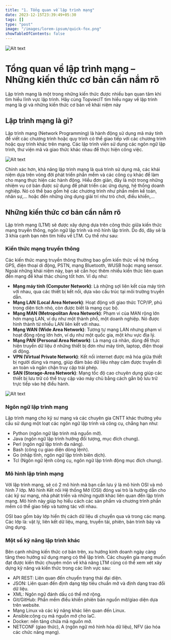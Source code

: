 ```yaml
---
title: "1. Tổng quan về lập trình mạng"
date: 2023-12-15T23:39:49+05:30
tags: []
type: "post"
image: "/images/lorem-ipsum/quick-fox.png"
showTableOfContents: false
---
```

![Alt text](/images/lap-trinh-mang-topcv.jpg)
# Tổng quan về lập trình mạng – Những kiến thức cơ bản cần nắm rõ

Lập trình mạng là một trong những kiến thức được nhiều bạn quan tâm khi tìm hiểu lĩnh vực lập trình. Hãy cùng TopviecIT tìm hiểu ngay về lập trình mạng là gì và những kiến thức cơ bản về khái niệm này

## Lập trình mạng là gì?

Lập trình mạng (Network Programming) là hành động sử dụng mã máy tính để viết các chương trình hoặc quy trình có thể giao tiếp với các chương trình hoặc quy trình khác trên mạng. Các lập trình viên sử dụng các ngôn ngữ lập trình, thư viện mã và giao thức khác nhau để thực hiện công việc.

![Alt text](/images/lap-trinh-mang-1-topcv.jpg)

Chính xác hơn, khả năng lập trình mạng là quá trình sử dụng mã, các khái niệm dựa trên vòng đời phát triển phần mềm và các công cụ khác để làm cho mạng thực hiện các hành động. Hiểu đơn giản, đây là một trong những nhiệm vụ cơ bản được sử dụng để phát triển các ứng dụng, hệ thống doanh nghiệp. Nó có thể bao gồm hệ các chương trình như phần mềm kế toán, nhân sự,… hoặc đến những ứng dụng giải trí như trò chơi, điều khiển,…

## Những kiến thức cơ bản cần nắm rõ
   
Lập trình mạng (LTM) sẽ được xây dựng dựa trên công thức giữa kiến thức mạng truyền thông, ngôn ngữ lập trình và mô hình lập trình. Do đó, đây sẽ là 3 khía cạnh bạn nên tìm hiểu về LTM. Cụ thể như sau:

### Kiến thức mạng truyền thông

Các kiến thức mạng truyền thông thường bao gồm kiến thức về hệ thống GPS, điện thoại di động, PSTN, mạng Bluetooth, WUSB hoặc mạng sensor. Ngoài những khái niệm này, bạn sẽ cần học thêm nhiều kiến thức liên quan đến mạng để khai thác chúng tốt hơn. Ví dụ như:

- **Mạng máy tính (Computer Network)**: Là những sợi liên kết của máy tính với nhau, qua các thiết bị kết nối, dựa vào cấu trúc tại môi trường truyền dẫn.
- **Mạng LAN (Local Area Network)**: Hoạt động với giao thức TCP/IP, phủ trong diện tích nhỏ, còn được biết là mạng cục bộ.
- **Mạng MAN (Metropolitan Area Network)**: Phạm vi của MAN rộng lớn hơn mạng LAN, ví dụ như một thành phố, một doanh nghiệp. Nó được hình thành từ nhiều LAN liên kết với nhau.
- **Mạng WAN (Wide Area Network)**: Tương tự mạng LAN nhưng phạm vi hoạt động rộng lớn hơn, ví dụ như một quốc gia, một khu vực địa lý.
- **Mạng PAN (Personal Area Network)**: Là mạng cá nhân, dùng để thực hiện truyền dữ liệu ở những thiết bị đơn như máy tính, laptop, điện thoại di động.
- **VPN (Virtual Private Network)**: Kết nối internet được mã hóa giữa thiết bị người dùng và mạng, giúp đảm bảo dữ liệu nhạy cảm được truyền đi an toàn và ngăn chặn truy cập trái phép.
- **SAN (Storage-Area Network)**: Mạng tốc độ cao chuyên dụng giúp các thiết bị lưu trữ có thể truy cập vào máy chủ bằng cách gắn bộ lưu trữ trực tiếp vào hệ điều hành.

![Alt text](/images/lap-trinh-mang-2-topcv.jpg)

### Ngôn ngữ lập trình mạng

Lập trình mạng cho kỹ sư mạng và các chuyên gia CNTT khác thường yêu cầu sử dụng một loạt các ngôn ngữ lập trình và công cụ, chẳng hạn như:

- Python (ngôn ngữ lập trình mã nguồn mở).
- Java (ngôn ngữ lập trình hướng đối tượng, mục đích chung).
- Perl (ngôn ngữ lập trình đa năng).
- Bash (công cụ giao diện dòng lệnh).
- Go (nhập tĩnh, ngôn ngữ lập trình biên dịch).
- Tcl (Ngôn ngữ lệnh công cụ, ngôn ngữ lập trình động mục đích chung).

### Mô hình lập trình mạng

Với lập trình mạng, sẽ có 2 mô hình mà bạn cần lưu ý là mô hình OSI và mô hình 7 lớp. Mô hình Kết nối Hệ thống Mở (OSI) đóng vai trò là hướng dẫn cho các kỹ sư mạng, nhà phát triển và những người khác liên quan đến lập trình mạng. Mô hình này giúp họ hiểu cách các sản phẩm và chương trình phần mềm có thể giao tiếp và tương tác với nhau.

OSI bao gồm bảy lớp hiển thị cách dữ liệu di chuyển qua và trong các mạng. Các lớp là: vật lý, liên kết dữ liệu, mạng, truyền tải, phiên, bản trình bày và ứng dụng.

### Một số kỹ năng lập trình khác

Bên cạnh những kiến thức cơ bản trên, xu hướng kinh doanh ngày càng tăng theo hướng sử dụng mạng có thể lập trình. Các chuyên gia mạng muốn đạt được kiến ​​thức chuyên môn về khả năng LTM cũng có thể xem xét xây dựng kỹ năng và kiến ​​thức trong các lĩnh vực sau:

- API REST: Liên quan đến chuyển trạng thái đại diện.
- JSON: Liên quan đến định dạng tệp tiêu chuẩn mở và định dạng trao đổi dữ liệu.
- XML: Ngôn ngữ đánh dấu có thể mở rộng.
- Git/GitHub: Phần mềm điều khiển phiên bản nguồn mở/giao diện dựa trên website.
- Mạng Linux và các kỹ năng khác liên quan đến Linux.
- Ansible:công cụ mã nguồn mở cho IaC.
- Docker: nền tảng chứa mã nguồn mở.
- NETCONF (giao thức), A (ngôn ngữ mô hình hóa dữ liệu), NFV (ảo hóa các chức năng mạng).
